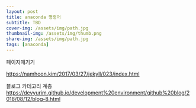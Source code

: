 ```yaml
---
layout: post
title: anaconda 명령어
subtitle: TBD
cover-img: /assets/img/path.jpg
thumbnail-img: /assets/img/thumb.png
share-img: /assets/img/path.jpg
tags: [anaconda]
---
```


페이지매기기

https://namhoon.kim/2017/03/27/jekyll/023/index.html

블로그 카테고리 계층
https://devyurim.github.io/development%20environment/github%20blog/2018/08/12/blog-8.html
